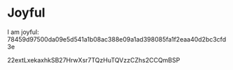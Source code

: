 # Joyful

I am joyful: 78459d97500da09e5d541a1b08ac388e09a1ad398085fa1f2eaa40d2bc3cfd3e


22extLxekaxhkSB27HrwXsr7TQzHuTQVzzCZhs2CCQmBSP